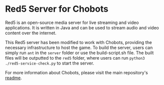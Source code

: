 # Red5 Server for Chobots

Red5 is an open-source media server for live streaming and video applications. It is written in Java and can be used to stream audio and video content over the internet.

This Red5 server has been modified to work with Chobots, providing the necessary infrastructure to host the game. To build the server, users can simply run `ant` in the `server` folder or use the build-script.sh file. The built files will be outputted to the `red5` folder, where users can run `python3 ./red5-service-check.py` to start the server.

For more information about Chobots, please visit the main repository's [readme](https://github.com/chobots/chobots/blob/master/readme.md).
